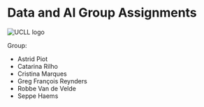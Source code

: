 # Data and AI Group Assignments

![UCLL logo](https://cdn.discordapp.com/attachments/1025724154852417549/1033683765530218506/unknown.png)

Group: 
- Astrid Piot
- Catarina Rilho
- Cristina Marques
- Greg François Reynders
- Robbe Van de Velde
- Seppe Haems